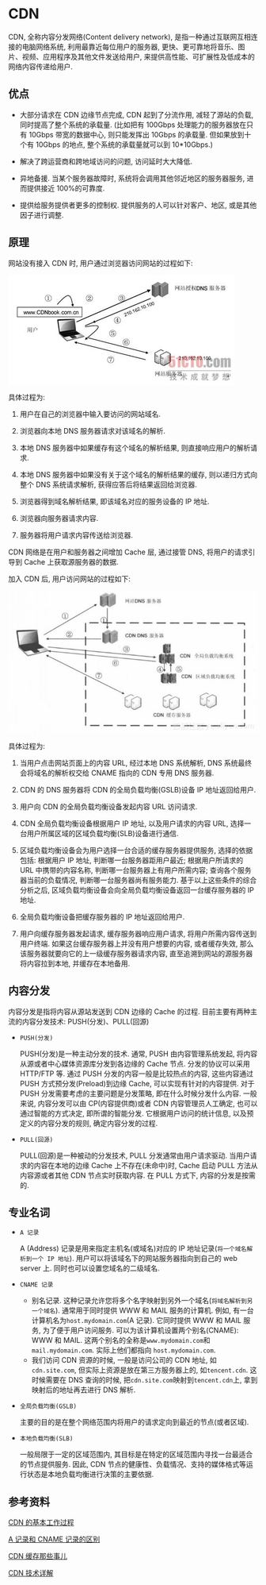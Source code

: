 # CDN

CDN, 全称内容分发网络(Content delivery network), 是指一种通过互联网互相连接的电脑网络系统, 利用最靠近每位用户的服务器, 更快、更可靠地将音乐、图片、视频、应用程序及其他文件发送给用户, 来提供高性能、可扩展性及低成本的网络内容传递给用户.

## 优点

- 大部分请求在 CDN 边缘节点完成, CDN 起到了分流作用, 减轻了源站的负载, 同时提高了整个系统的承载量. (比如把有 100Gbps 处理能力的服务器放在只有 10Gbps 带宽的数据中心, 则只能发挥出 10Gbps 的承载量. 但如果放到十个有 10Gbps 的地点, 整个系统的承载量就可以到 10\*10Gbps.)

- 解决了跨运营商和跨地域访问的问题, 访问延时大大降低.

- 异地备援. 当某个服务器故障时, 系统将会调用其他邻近地区的服务器服务, 进而提供接近 100%的可靠度.

- 提供给服务提供者更多的控制权. 提供服务的人可以针对客户、地区, 或是其他因子进行调整.

## 原理

网站没有接入 CDN 时, 用户通过浏览器访问网站的过程如下:

<img src="https://github.com/tzstone/MarkdownPhotos/raw/master/no-cdn-detail.jpg" align=center>

具体过程为:

1.  用户在自己的浏览器中输入要访问的网站域名.

2.  浏览器向本地 DNS 服务器请求对该域名的解析.

3.  本地 DNS 服务器中如果缓存有这个域名的解析结果, 则直接响应用户的解析请求.

4.  本地 DNS 服务器中如果没有关于这个域名的解析结果的缓存, 则以递归方式向整个 DNS 系统请求解析, 获得应答后将结果返回给浏览器.

5.  浏览器得到域名解析结果, 即该域名对应的服务设备的 IP 地址.

6.  浏览器向服务器请求内容.

7.  服务器将用户请求内容传送给浏览器.

CDN 网络是在用户和服务器之间增加 Cache 层, 通过接管 DNS, 将用户的请求引导到 Cache 上获取源服务器的数据.

加入 CDN 后, 用户访问网站的过程如下:

<img src="https://github.com/tzstone/MarkdownPhotos/raw/master/use-cdn-detail.jpg" align=center>

具体过程为:

1.  当用户点击网站页面上的内容 URL, 经过本地 DNS 系统解析, DNS 系统最终会将域名的解析权交给 CNAME 指向的 CDN 专用 DNS 服务器.

2.  CDN 的 DNS 服务器将 CDN 的全局负载均衡(GSLB)设备 IP 地址返回给用户.

3.  用户向 CDN 的全局负载均衡设备发起内容 URL 访问请求.

4.  CDN 全局负载均衡设备根据用户 IP 地址, 以及用户请求的内容 URL, 选择一台用户所属区域的区域负载均衡(SLB)设备进行通信.

5.  区域负载均衡设备会为用户选择一台合适的缓存服务器提供服务, 选择的依据包括: 根据用户 IP 地址, 判断哪一台服务器距用户最近; 根据用户所请求的 URL 中携带的内容名称, 判断哪一台服务器上有用户所需内容; 查询各个服务器当前的负载情况, 判断哪一台服务器尚有服务能力. 基于以上这些条件的综合分析之后, 区域负载均衡设备会向全局负载均衡设备返回一台缓存服务器的 IP 地址.

6.  全局负载均衡设备把缓存服务器的 IP 地址返回给用户.

7.  用户向缓存服务器发起请求, 缓存服务器响应用户请求, 将用户所需内容传送到用户终端. 如果这台缓存服务器上并没有用户想要的内容, 或者缓存失效, 那么该服务器就要向它的上一级缓存服务器请求内容, 直至追溯到网站的源服务器将内容拉到本地, 并缓存在本地备用.

## 内容分发

内容分发是指将内容从源站发送到 CDN 边缘的 Cache 的过程. 目前主要有两种主流的内容分发技术: PUSH(分发)、PULL(回源)

- `PUSH(分发)`

  PUSH(分发)是一种主动分发的技术. 通常, PUSH 由内容管理系统发起, 将内容从源或者中心媒体资源库分发到各边缘的 Cache 节点. 分发的协议可以采用 HTTP/FTP 等. 通过 PUSH 分发的内容一般是比较热点的内容, 这些内容通过 PUSH 方式预分发(Preload)到边缘 Cache, 可以实现有针对的内容提供. 对于 PUSH 分发需要考虑的主要问题是分发策略, 即在什么时候分发什么内容. 一般来说, 内容分发可以由 CP(内容提供商)或者 CDN 内容管理员人工确定, 也可以通过智能的方式决定, 即所谓的智能分发. 它根据用户访问的统计信息, 以及预定义的内容分发的规则, 确定内容分发的过程.

- `PULL(回源)`

  PULL(回源)是一种被动的分发技术, PULL 分发通常由用户请求驱动. 当用户请求的内容在本地的边缘 Cache 上不存在(未命中)时, Cache 启动 PULL 方法从内容源或者其他 CDN 节点实时获取内容. 在 PULL 方式下, 内容的分发是按需的.

## 专业名词

- `A 记录`

  A (Address) 记录是用来指定主机名(或域名)对应的 IP 地址记录(`将一个域名解析到一个 IP 地址`). 用户可以将该域名下的网站服务器指向到自己的 web server 上. 同时也可以设置您域名的二级域名.

- `CNAME 记录`

  - 别名记录. 这种记录允许您将多个名字映射到另外一个域名(`将域名解析到另一个域名`). 通常用于同时提供 WWW 和 MAIL 服务的计算机. 例如, 有一台计算机名为`host.mydomain.com`(A 记录). 它同时提供 WWW 和 MAIL 服务, 为了便于用户访问服务. 可以为该计算机设置两个别名(CNAME): WWW 和 MAIL. 这两个别名的全称是`www.mydomain.com`和`mail.mydomain.com`. 实际上他们都指向 `host.mydomain.com`.
  - 我们访问 CDN 资源的时候, 一般是访问公司的 CDN 地址, 如`cdn.site.com`, 但实际上资源是放在第三方服务器上的, 如`tencent.cdn`. 这时候需要在 DNS 查询的时候, 把`cdn.site.com`映射到`tencent.cdn`上, 拿到映射后的地址再去进行 DNS 解析.

- `全局负载均衡(GSLB)`

  主要的目的是在整个网络范围内将用户的请求定向到最近的节点(或者区域).

- `本地负载均衡(SLB)`

  一般局限于一定的区域范围内, 其目标是在特定的区域范围内寻找一台最适合的节点提供服务. 因此, CDN 节点的健康性、负载情况、支持的媒体格式等运行状态是本地负载均衡进行决策的主要依据.

## 参考资料

[CDN 的基本工作过程](http://book.51cto.com/art/201205/338756.htm)

[A 记录和 CNAME 记录的区别](http://blog.xieyc.com/differences-between-a-record-and-cname-record/)

[CDN 缓存那些事儿](http://genie88.github.io/2015/11/03/talk-about-content-delivery-network-and-caches/)

[CDN 技术详解](https://www.cnblogs.com/losbyday/p/5843960.html)
